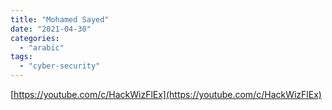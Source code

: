 ```yaml
---
title: "Mohamed Sayed"
date: "2021-04-30"
categories:
  - "arabic"
tags:
  - "cyber-security"
---
```


[https://youtube.com/c/HackWizFlEx](https://youtube.com/c/HackWizFlEx)
